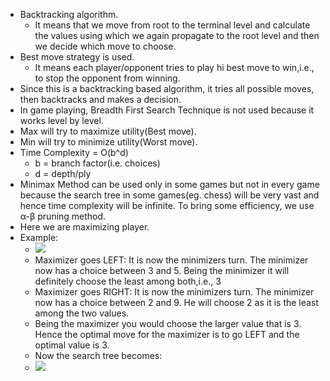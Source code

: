 - Backtracking algorithm.
  * It means that we move from root to the terminal level and calculate the values using which we again propagate to the root level and then we decide which move to choose.
- Best move strategy is used.
  * It means each player/opponent tries to play hi best move to win,i.e., to stop the opponent from winning.
- Since this is a backtracking based algorithm, it tries all possible moves, then backtracks and makes a decision.
- In game playing, Breadth First Search Technique is not used because it works level by level.
- Max will try to maximize utility(Best move).
- Min will try to minimize utility(Worst move).
- Time Complexity = O(b^d)
  * b = branch factor(i.e. choices)
  * d = depth/ply
- Minimax Method can be used only in some games but not in every game because the search tree in some games(eg. chess) will be very vast and hence time complexity will be           infinite. To bring some efficiency, we use α-β pruning method.
- Here we are maximizing player.
- Example:
  * <img src="https://media.geeksforgeeks.org/wp-content/uploads/minmax.png"/>
  * Maximizer goes LEFT: It is now the minimizers turn. The minimizer now has a choice between 3 and 5. Being the minimizer it will definitely choose the least among both,i.e., 3
  * Maximizer goes RIGHT: It is now the minimizers turn. The minimizer now has a choice between 2 and 9. He will choose 2 as it is the least among the two values.
  * Being the maximizer you would choose the larger value that is 3. Hence the optimal move for the maximizer is to go LEFT and the optimal value is 3.
  * Now the search tree becomes:
  * <img src = "https://media.geeksforgeeks.org/wp-content/uploads/minmax1.png"/>
